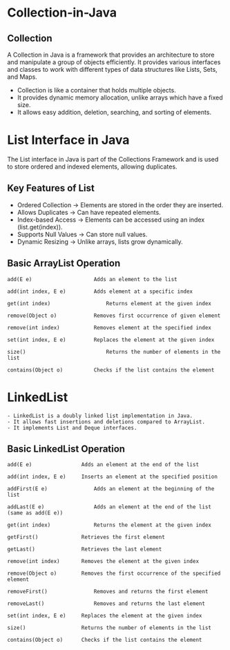 # Collection-in-Java

## Collection

A Collection in Java is a framework that provides an architecture to store and manipulate a group of objects efficiently. It provides various interfaces and classes to work with different types of data structures like Lists, Sets, and Maps.

- Collection is like a container that holds multiple objects.
- It provides dynamic memory allocation, unlike arrays which have a fixed size.
- It allows easy addition, deletion, searching, and sorting of elements.

# List Interface in Java

The List interface in Java is part of the Collections Framework and is used to store ordered and indexed elements, allowing duplicates.
## Key Features of List
- Ordered Collection → Elements are stored in the order they are inserted.
- Allows Duplicates → Can have repeated elements.
- Index-based Access → Elements can be accessed using an index (list.get(index)).
- Supports Null Values → Can store null values.
- Dynamic Resizing → Unlike arrays, lists grow dynamically.

## Basic ArrayList Operation

    add(E e)	                Adds an element to the list

    add(int index, E e)	        Adds element at a specific index

    get(int index)	                Returns element at the given index

    remove(Object o)	        Removes first occurrence of given element

    remove(int index)	        Removes element at the specified index

    set(int index, E e)	        Replaces the element at the given index

    size()	                        Returns the number of elements in the list

    contains(Object o)	        Checks if the list contains the element

# LinkedList

    - LinkedList is a doubly linked list implementation in Java.
    - It allows fast insertions and deletions compared to ArrayList.
    - It implements List and Deque interfaces.

## Basic LinkedList Operation

    add(E e)	            Adds an element at the end of the list
    
    add(int index, E e)	    Inserts an element at the specified position
    
    addFirst(E e)	            Adds an element at the beginning of the list
    
    addLast(E e)	            Adds an element at the end of the list (same as add(E e))
    
    get(int index)	            Returns the element at the given index
    
    getFirst()	            Retrieves the first element
    
    getLast()	            Retrieves the last element
    
    remove(int index)	    Removes the element at the given index
    
    remove(Object o)	    Removes the first occurrence of the specified element
    
    removeFirst()	            Removes and returns the first element
    
    removeLast()	            Removes and returns the last element

    set(int index, E e)	    Replaces the element at the given index

    size()	                Returns the number of elements in the list

    contains(Object o)	    Checks if the list contains the element